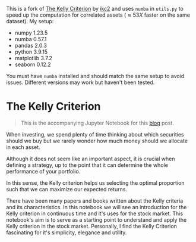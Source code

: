 This is a fork of [The Kelly Criterion](https://github.com/1kc2/The-Kelly-Criterion) by [ikc2](https://github.com/1kc2and) and uses `numba` in `utils.py` to speed up the computation for correlated assets ($\approx 53X$ faster on the same dataset). 
My setup:

- numpy 1.23.5
- numba 0.57.1
- pandas 2.0.3
- python 3.9.15
- matplotlib 3.7.2
- seaborn 0.12.2

You must have `numba` installed and should match the same setup to avoid issues. Different versions may work but haven't been tested.


# The Kelly Criterion

> This is the accompanying Jupyter Notebook for this [blog](https://blog.karanc.me/2020/10/21/the-kelly-criterion-part-2) post.

When investing, we spend plenty of time thinking about which securities should we buy but we rarely wonder how much money should we allocate in each asset.

Although it does not seem like an important aspect, it is crucial when defining a strategy, up to the point that it can determine the whole performance of your portfolio.

In this sense, the Kelly criterion helps us selecting the optimal proportion such that we can maximize our expected returns.

There have been many papers and books written about the Kelly criteria and its characteristics. In this notebook we will see an introduction for the Kelly criterion in continuous time and it's uses for the stock market. This notebook's aim is to serve as a starting point to understand and apply the Kelly criterion in the stock market. Personally, I find the Kelly Criterion fascinating for it's simplicity, elegance and utility.
